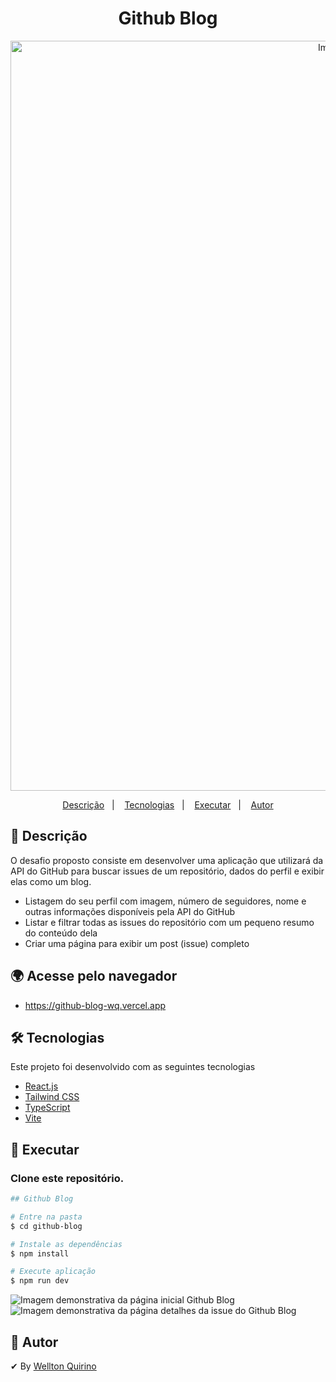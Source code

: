 <h1 align="center">
   Github Blog
</h1>
<p align="center">
   <img width="1200px" alt="Imagem demonstrativa Github Blog" src="https://github.com/WelltonQ/Github-blog/assets/12499627/7cfeefb7-dce7-48d3-b0af-5591a70e0eed" />
</p>
<p align="center">
  <a href="#page_facing_up-descrição">Descrição</a>&nbsp;&nbsp;&nbsp;|&nbsp;&nbsp;&nbsp;
  <a href="#-tecnologias">Tecnologias</a>&nbsp;&nbsp;&nbsp;|&nbsp;&nbsp;&nbsp;
  <a href="#closed_book-executar">Executar</a>&nbsp;&nbsp;&nbsp;|&nbsp;&nbsp;&nbsp;
  <a href="#man-autor">Autor</a>
</p>

## :page_facing_up: Descrição

O desafio proposto consiste em desenvolver uma aplicação que utilizará da API do GitHub para buscar issues de um repositório, dados do perfil e exibir elas como um blog.

- Listagem do seu perfil com imagem, número de seguidores, nome e outras informações disponíveis pela API do GitHub
- Listar e filtrar todas as issues do repositório com um pequeno resumo do conteúdo dela
- Criar uma página para exibir um post (issue) completo

## 🌍 Acesse pelo navegador
- https://github-blog-wq.vercel.app

## 🛠 Tecnologias

Este projeto foi desenvolvido com as seguintes tecnologias

- [React.js](https://pt-br.reactjs.org/)
- [Tailwind CSS](https://tailwindcss.com)
- [TypeScript](https://www.typescriptlang.org/)
- [Vite](https://vitejs.dev/)

## :closed_book: Executar

### Clone este repositório.

```bash
## Github Blog

# Entre na pasta
$ cd github-blog

# Instale as dependências
$ npm install

# Execute aplicação
$ npm run dev

```
<p>
    <img alt="Imagem demonstrativa da página inicial Github Blog" src="https://github.com/WelltonQ/Github-blog/assets/12499627/aeaf329d-f7bf-426f-acee-83d9f9ef994d" />
    <img alt="Imagem demonstrativa da página detalhes da issue do Github Blog" src="https://github.com/WelltonQ/Github-blog/assets/12499627/842e51d2-f6a4-4900-975d-59ca5397df82" />
</p>


## :man: Autor

✔ By [Wellton Quirino](https://www.linkedin.com/in/welltonquirino/)
